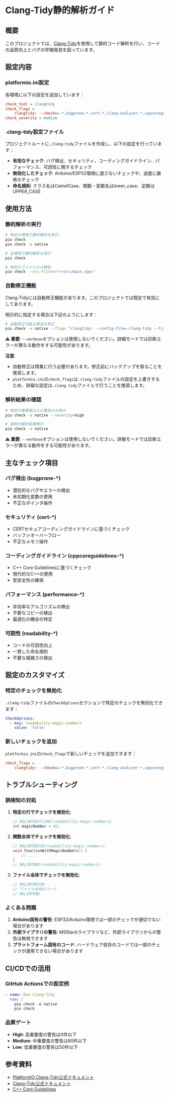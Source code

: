 # Clang-Tidy静的解析ガイド

## 概要

このプロジェクトでは、[Clang-Tidy](https://docs.platformio.org/en/stable/advanced/static-code-analysis/tools/clang-tidy.html)を使用して静的コード解析を行い、コードの品質向上とバグの早期発見を図っています。

## 設定内容

### platformio.ini設定

各環境に以下の設定を追加しています：

```ini
check_tool = clangtidy
check_flags = 
    clangtidy: --checks=-*,bugprone-*,cert-*,clang-analyzer-*,cppcoreguidelines-*,modernize-*,performance-*,portability-*,readability-*
check_severity = medium
```

### .clang-tidy設定ファイル

プロジェクトルートに`.clang-tidy`ファイルを作成し、以下の設定を行っています：

- **有効なチェック**: バグ検出、セキュリティ、コーディングガイドライン、パフォーマンス、可読性に関するチェック
- **無効化したチェック**: Arduino/ESP32環境に適さないチェックや、過度に厳格なチェック
- **命名規則**: クラス名はCamelCase、関数・変数名はlower_case、定数はUPPER_CASE

## 使用方法

### 静的解析の実行

```bash
# 特定の環境で静的解析を実行
pio check
pio check -e native

# 全環境で静的解析を実行
pio check

# 特定のファイルのみ解析
pio check --src-filter="+<src/main.cpp>"
```

### 自動修正機能

Clang-Tidyには自動修正機能があります。このプロジェクトでは既定で有効にしてあります。

明示的に指定する場合は下記のようにします：

```bash
# 自動修正可能な警告を修正
pio check -e native --flags "clangtidy: --config-file=.clang-tidy --fix"
```

**⚠️ 重要**: `--verbose`オプションは使用しないでください。詳細モードでは診断エラーが異なる動作をする可能性があります。

**注意**: 
- 自動修正は慎重に行う必要があります。修正前にバックアップを取ることを推奨します。
- `platformio.ini`の`check_flags`は`.clang-tidy`ファイルの設定を上書きするため、詳細な設定は`.clang-tidy`ファイルで行うことを推奨します。

### 解析結果の確認

```bash
# 特定の重要度以上の警告のみ表示
pio check -e native --severity=high

# 通常の解析結果表示
pio check -e native
```

**⚠️ 重要**: `--verbose`オプションは使用しないでください。詳細モードでは診断エラーが異なる動作をする可能性があります。

## 主なチェック項目

### バグ検出 (bugprone-*)
- 潜在的なバグやエラーの検出
- 未初期化変数の使用
- 不正なポインタ操作

### セキュリティ (cert-*)
- CERTセキュアコーディングガイドラインに基づくチェック
- バッファオーバーフロー
- 不正なメモリ操作

### コーディングガイドライン (cppcoreguidelines-*)
- C++ Core Guidelinesに基づくチェック
- 現代的なC++の使用
- 型安全性の確保

### パフォーマンス (performance-*)
- 非効率なアルゴリズムの検出
- 不要なコピーの検出
- 最適化の機会の特定

### 可読性 (readability-*)
- コードの可読性向上
- 一貫した命名規則
- 不要な複雑さの検出

## 設定のカスタマイズ

### 特定のチェックを無効化

`.clang-tidy`ファイルの`CheckOptions`セクションで特定のチェックを無効化できます：

```yaml
CheckOptions:
  - key: readability-magic-numbers
    value: 'false'
```

### 新しいチェックを追加

`platformio.ini`の`check_flags`で新しいチェックを追加できます：

```ini
check_flags = 
    clangtidy: --checks=-*,bugprone-*,cert-*,clang-analyzer-*,cppcoreguidelines-*,modernize-*,performance-*,portability-*,readability-*,misc-*
```

## トラブルシューティング

### 誤検知の対処

1. **特定の行でチェックを無効化**:
   ```cpp
   // NOLINTNEXTLINE(readability-magic-numbers)
   int magicNumber = 42;
   ```

2. **関数全体でチェックを無効化**:
   ```cpp
   // NOLINTBEGIN(readability-magic-numbers)
   void functionWithMagicNumbers() {
       // ...
   }
   // NOLINTEND(readability-magic-numbers)
   ```

3. **ファイル全体でチェックを無効化**:
   ```cpp
   // NOLINTBEGIN
   // ファイル全体のコード
   // NOLINTEND
   ```

### よくある問題

1. **Arduino固有の警告**: ESP32/Arduino環境では一部のチェックが適切でない場合があります
2. **外部ライブラリの警告**: M5Stackライブラリなど、外部ライブラリからの警告は無視できます
3. **プラットフォーム固有のコード**: ハードウェア依存のコードでは一部のチェックが適用できない場合があります

## CI/CDでの活用

### GitHub Actionsでの設定例

```yaml
- name: Run Clang-Tidy
  run: |
    pio check -e native
    pio check
```

### 品質ゲート

- **High**: 高重要度の警告は0件以下
- **Medium**: 中重要度の警告は80件以下
- **Low**: 低重要度の警告は50件以下

## 参考資料

- [PlatformIO Clang-Tidy公式ドキュメント](https://docs.platformio.org/en/stable/advanced/static-code-analysis/tools/clang-tidy.html)
- [Clang-Tidy公式ドキュメント](https://clang.llvm.org/extra/clang-tidy/)
- [C++ Core Guidelines](https://isocpp.github.io/CppCoreGuidelines/) 